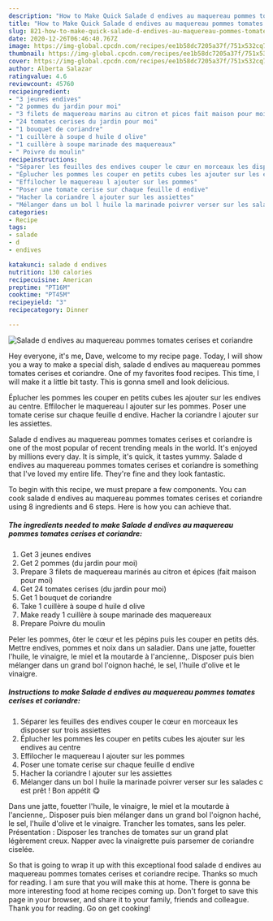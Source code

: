 ```yaml
---
description: "How to Make Quick Salade d endives au maquereau pommes tomates cerises et coriandre"
title: "How to Make Quick Salade d endives au maquereau pommes tomates cerises et coriandre"
slug: 821-how-to-make-quick-salade-d-endives-au-maquereau-pommes-tomates-cerises-et-coriandre
date: 2020-12-26T06:46:40.767Z
image: https://img-global.cpcdn.com/recipes/ee1b58dc7205a37f/751x532cq70/salade-d-endives-au-maquereau-pommes-tomates-cerises-et-coriandre-photo-principale-de-la-recette.jpg
thumbnail: https://img-global.cpcdn.com/recipes/ee1b58dc7205a37f/751x532cq70/salade-d-endives-au-maquereau-pommes-tomates-cerises-et-coriandre-photo-principale-de-la-recette.jpg
cover: https://img-global.cpcdn.com/recipes/ee1b58dc7205a37f/751x532cq70/salade-d-endives-au-maquereau-pommes-tomates-cerises-et-coriandre-photo-principale-de-la-recette.jpg
author: Alberta Salazar
ratingvalue: 4.6
reviewcount: 45760
recipeingredient:
- "3 jeunes endives"
- "2 pommes du jardin pour moi"
- "3 filets de maquereau marins au citron et pices fait maison pour moi"
- "24 tomates cerises du jardin pour moi"
- "1 bouquet de coriandre"
- "1 cuillère à soupe d huile d olive"
- "1 cuillère à soupe marinade des maquereaux"
- " Poivre du moulin"
recipeinstructions:
- "Séparer les feuilles des endives couper le cœur en morceaux les disposer sur trois assiettes"
- "Éplucher les pommes les couper en petits cubes les ajouter sur les endives au centre"
- "Effilocher le maquereau l ajouter sur les pommes"
- "Poser une tomate cerise sur chaque feuille d endive"
- "Hacher la coriandre l ajouter sur les assiettes"
- "Mélanger dans un bol l huile la marinade poivrer verser sur les salades c est prêt ! Bon appétit 😋"
categories:
- Recipe
tags:
- salade
- d
- endives

katakunci: salade d endives 
nutrition: 130 calories
recipecuisine: American
preptime: "PT16M"
cooktime: "PT45M"
recipeyield: "3"
recipecategory: Dinner

---
```



![Salade d endives au maquereau pommes tomates cerises et coriandre](https://img-global.cpcdn.com/recipes/ee1b58dc7205a37f/751x532cq70/salade-d-endives-au-maquereau-pommes-tomates-cerises-et-coriandre-photo-principale-de-la-recette.jpg)

Hey everyone, it's me, Dave, welcome to my recipe page. Today, I will show you a way to make a special dish, salade d endives au maquereau pommes tomates cerises et coriandre. One of my favorites food recipes. This time, I will make it a little bit tasty. This is gonna smell and look delicious.

Éplucher les pommes les couper en petits cubes les ajouter sur les endives au centre. Effilocher le maquereau l ajouter sur les pommes. Poser une tomate cerise sur chaque feuille d endive. Hacher la coriandre l ajouter sur les assiettes.

Salade d endives au maquereau pommes tomates cerises et coriandre is one of the most popular of recent trending meals in the world. It's enjoyed by millions every day. It is simple, it's quick, it tastes yummy. Salade d endives au maquereau pommes tomates cerises et coriandre is something that I've loved my entire life. They're fine and they look fantastic.


To begin with this recipe, we must prepare a few components. You can cook salade d endives au maquereau pommes tomates cerises et coriandre using 8 ingredients and 6 steps. Here is how you can achieve that.

<!--inarticleads1-->

##### The ingredients needed to make Salade d endives au maquereau pommes tomates cerises et coriandre:

1. Get 3 jeunes endives
1. Get 2 pommes (du jardin pour moi)
1. Prepare 3 filets de maquereau marinés au citron et épices (fait maison pour moi)
1. Get 24 tomates cerises (du jardin pour moi)
1. Get 1 bouquet de coriandre
1. Take 1 cuillère à soupe d huile d olive
1. Make ready 1 cuillère à soupe marinade des maquereaux
1. Prepare  Poivre du moulin


Peler les pommes, ôter le cœur et les pépins puis les couper en petits dés. Mettre endives, pommes et noix dans un saladier. Dans une jatte, fouetter l&#39;huile, le vinaigre, le miel et la moutarde à l&#39;ancienne,. Disposer puis bien mélanger dans un grand bol l&#39;oignon haché, le sel, l&#39;huile d&#39;olive et le vinaigre. 

<!--inarticleads2-->

##### Instructions to make Salade d endives au maquereau pommes tomates cerises et coriandre:

1. Séparer les feuilles des endives couper le cœur en morceaux les disposer sur trois assiettes
1. Éplucher les pommes les couper en petits cubes les ajouter sur les endives au centre
1. Effilocher le maquereau l ajouter sur les pommes
1. Poser une tomate cerise sur chaque feuille d endive
1. Hacher la coriandre l ajouter sur les assiettes
1. Mélanger dans un bol l huile la marinade poivrer verser sur les salades c est prêt ! Bon appétit 😋


Dans une jatte, fouetter l&#39;huile, le vinaigre, le miel et la moutarde à l&#39;ancienne,. Disposer puis bien mélanger dans un grand bol l&#39;oignon haché, le sel, l&#39;huile d&#39;olive et le vinaigre. Trancher les tomates, sans les peler. Présentation : Disposer les tranches de tomates sur un grand plat légèrement creux. Napper avec la vinaigrette puis parsemer de coriandre ciselée. 

So that is going to wrap it up with this exceptional food salade d endives au maquereau pommes tomates cerises et coriandre recipe. Thanks so much for reading. I am sure that you will make this at home. There is gonna be more interesting food at home recipes coming up. Don't forget to save this page in your browser, and share it to your family, friends and colleague. Thank you for reading. Go on get cooking!
